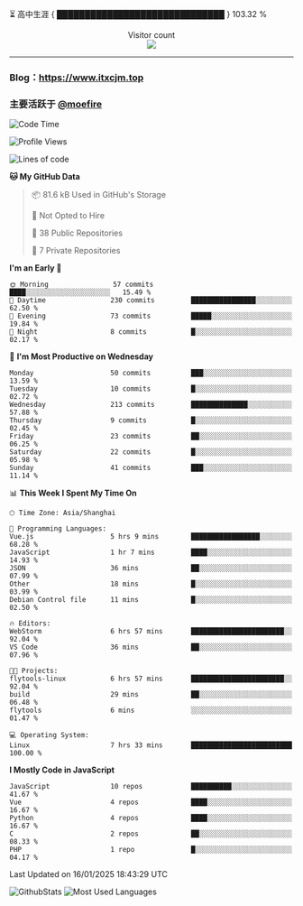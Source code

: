 ⏳ 高中生涯 { ██████████████████████████████ } 103.32 %
<p align="center"> 
  Visitor count<br>
  <img src="https://profile-counter.glitch.me/itxcjm/count.svg" />
</p>

---
### Blog：https://www.itxcjm.top
### 主要活跃于 [@moefire](https://github.com/moefire)
<!--START_SECTION:waka-->
![Code Time](http://img.shields.io/badge/Code%20Time-19%20hrs%2052%20mins-blue)

![Profile Views](http://img.shields.io/badge/Profile%20Views-129-blue)

![Lines of code](https://img.shields.io/badge/From%20Hello%20World%20I%27ve%20Written-754.9%20thousand%20lines%20of%20code-blue)

**🐱 My GitHub Data** 

> 📦 81.6 kB Used in GitHub's Storage 
 > 
> 🚫 Not Opted to Hire
 > 
> 📜 38 Public Repositories 
 > 
> 🔑 7 Private Repositories 
 > 
**I'm an Early 🐤** 

```text
🌞 Morning                57 commits          ████░░░░░░░░░░░░░░░░░░░░░   15.49 % 
🌆 Daytime                230 commits         ████████████████░░░░░░░░░   62.50 % 
🌃 Evening                73 commits          █████░░░░░░░░░░░░░░░░░░░░   19.84 % 
🌙 Night                  8 commits           █░░░░░░░░░░░░░░░░░░░░░░░░   02.17 % 
```
📅 **I'm Most Productive on Wednesday** 

```text
Monday                   50 commits          ███░░░░░░░░░░░░░░░░░░░░░░   13.59 % 
Tuesday                  10 commits          █░░░░░░░░░░░░░░░░░░░░░░░░   02.72 % 
Wednesday                213 commits         ██████████████░░░░░░░░░░░   57.88 % 
Thursday                 9 commits           █░░░░░░░░░░░░░░░░░░░░░░░░   02.45 % 
Friday                   23 commits          ██░░░░░░░░░░░░░░░░░░░░░░░   06.25 % 
Saturday                 22 commits          █░░░░░░░░░░░░░░░░░░░░░░░░   05.98 % 
Sunday                   41 commits          ███░░░░░░░░░░░░░░░░░░░░░░   11.14 % 
```


📊 **This Week I Spent My Time On** 

```text
🕑︎ Time Zone: Asia/Shanghai

💬 Programming Languages: 
Vue.js                   5 hrs 9 mins        █████████████████░░░░░░░░   68.28 % 
JavaScript               1 hr 7 mins         ████░░░░░░░░░░░░░░░░░░░░░   14.93 % 
JSON                     36 mins             ██░░░░░░░░░░░░░░░░░░░░░░░   07.99 % 
Other                    18 mins             █░░░░░░░░░░░░░░░░░░░░░░░░   03.99 % 
Debian Control file      11 mins             █░░░░░░░░░░░░░░░░░░░░░░░░   02.50 % 

🔥 Editors: 
WebStorm                 6 hrs 57 mins       ███████████████████████░░   92.04 % 
VS Code                  36 mins             ██░░░░░░░░░░░░░░░░░░░░░░░   07.96 % 

🐱‍💻 Projects: 
flytools-linux           6 hrs 57 mins       ███████████████████████░░   92.04 % 
build                    29 mins             ██░░░░░░░░░░░░░░░░░░░░░░░   06.48 % 
flytools                 6 mins              ░░░░░░░░░░░░░░░░░░░░░░░░░   01.47 % 

💻 Operating System: 
Linux                    7 hrs 33 mins       █████████████████████████   100.00 % 
```

**I Mostly Code in JavaScript** 

```text
JavaScript               10 repos            ██████████░░░░░░░░░░░░░░░   41.67 % 
Vue                      4 repos             ████░░░░░░░░░░░░░░░░░░░░░   16.67 % 
Python                   4 repos             ████░░░░░░░░░░░░░░░░░░░░░   16.67 % 
C                        2 repos             ██░░░░░░░░░░░░░░░░░░░░░░░   08.33 % 
PHP                      1 repo              █░░░░░░░░░░░░░░░░░░░░░░░░   04.17 % 
```




 Last Updated on 16/01/2025 18:43:29 UTC
<!--END_SECTION:waka-->
![GithubStats](https://github-readme-stats-blue-three.vercel.app/api?username=itxcjm&show_icons=true&theme=light&layout=compact&locale=cn&include_all_commits=true&count_private=true&role=OWNER,ORGANIZATION_MEMBER,COLLABORATOR)
![Most Used Languages](https://github-readme-stats-blue-three.vercel.app/api/top-langs/?username=itxcjm&theme=light&layout=compact&count_private=true&role=OWNER,ORGANIZATION_MEMBER,COLLABORATOR)
